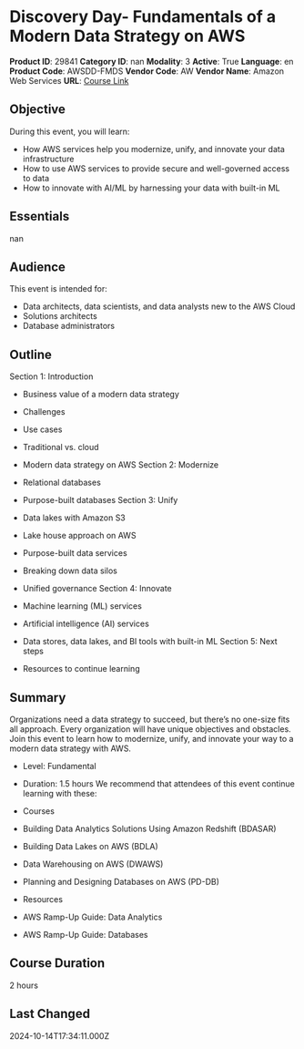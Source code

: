 # Discovery Day- Fundamentals of a Modern Data Strategy on AWS

**Product ID**: 29841
**Category ID**: nan
**Modality**: 3
**Active**: True
**Language**: en
**Product Code**: AWSDD-FMDS
**Vendor Code**: AW
**Vendor Name**: Amazon Web Services
**URL**: [Course Link](https://www.fastlaneus.com/course/amazon-awsdd-fmds)

## Objective
During this event, you will learn:


- How AWS services help you modernize, unify, and innovate your data infrastructure
- How to use AWS services to provide secure and well-governed access to data
- How to innovate with AI/ML by harnessing your data with built-in ML

## Essentials
nan

## Audience
This event is intended for:


- Data architects, data scientists, and data analysts new to the AWS Cloud
- Solutions architects
- Database administrators

## Outline
Section 1: Introduction 


- Business value of a modern data strategy
- Challenges
- Use cases
- Traditional vs. cloud
- Modern data strategy on AWS
Section 2: Modernize


- Relational databases
- Purpose-built databases
Section 3: Unify


- Data lakes with Amazon S3
- Lake house approach on AWS
- Purpose-built data services
- Breaking down data silos
- Unified governance
Section 4: Innovate


- Machine learning (ML) services
- Artificial intelligence (AI) services
- Data stores, data lakes, and BI tools with built-in ML
Section 5: Next steps


- Resources to continue learning

## Summary
Organizations need a data strategy to succeed, but there’s no one-size fits all approach. Every organization will have unique objectives and obstacles. Join this event to learn how to modernize, unify, and innovate your way to a modern data strategy with AWS.


- Level: Fundamental
- Duration: 1.5 hours
We recommend that attendees of this event continue learning with these:


- Courses

- Building Data Analytics Solutions Using Amazon Redshift (BDASAR)
- Building Data Lakes on AWS (BDLA)
- Data Warehousing on AWS (DWAWS)
- Planning and Designing Databases on AWS (PD-DB)
- Resources

- AWS Ramp-Up Guide: Data Analytics
- AWS Ramp-Up Guide: Databases

## Course Duration
2 hours

## Last Changed
2024-10-14T17:34:11.000Z
